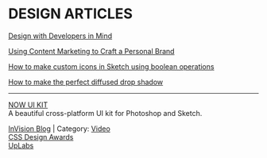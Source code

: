 # DESIGN ARTICLES

[Design with Developers in Mind](http://blog.invisionapp.com/design-with-developers-in-mind/)

[Using Content Marketing to Craft a Personal Brand](http://blog.invisionapp.com/content-marketing-personal-brand/)

[How to make custom icons in Sketch using boolean operations](http://blog.invisionapp.com/how-to-make-custom-icons-in-sketch-using-boolean-operations/)

 [How to make the perfect diffused drop shadow](http://blog.invisionapp.com/how-to-make-the-perfect-diffused-drop-shadow/)<br />

___

[NOW UI KIT](https://www.invisionapp.com/now)<br />
A beautiful cross-platform UI kit for Photoshop and Sketch.

[InVision Blog](http://blog.invisionapp.com/) | Category: [Video](http://blog.invisionapp.com/category/video/)<br />
[CSS Design Awards](http://www.cssdesignawards.com/)<br />
[UpLabs](https://www.uplabs.com/)<br />
